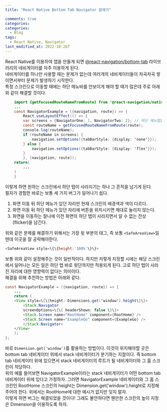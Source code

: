 ```yaml
---
title: "React Native Bottom Tab Navigator 없애기"

comments: true
categories:
categories:
  - Blog
tags:
  - React Native, Navigator
last_modified_at: 2022-10-26T
---
```



React Native를 이용하여 앱을 만들게 되면 [@react-navigation/bottom-tab](https://reactnavigation.org/docs/bottom-tab-navigator/) 라이브러리의 네비게이터를 자주 이용하게 된다. 
<br> 
네비게이터를 하나만 사용할 때는 문제가 없는데 여러개의 네비게이터들이 차곡차곡 쌓이면서부터 문제가 발생하기 시작한다.
<br> 
특정 스크린으로 이동할 때에는 하단 메뉴바를 안보이게 해야 할 때가 많은데 주로 아래와 같이 해결할 것이다.
```java
    import {getFocusedRouteNameFromRoute} from '@react-navigation/native';
    ...
    const NavigatorExample = ({navigation, route}) => {
        React.useLayoutEffect(() => {
        var screens = {NavigatorOne: 1, NavigatorTwo: 2}; // 하단 메뉴탭을 숨길 곳
        const routeName = getFocusedRouteNameFromRoute(route);
        console.log(routeName);
        if (routeName in screens) {
            navigation.setOptions({tabBarStyle: {display: 'none'}});
        } else {
            navigation.setOptions({tabBarStyle: {display: 'flex'}});
        }
        }, [navigation, route]);
    return(
        ...
    )
    }
  ```
이렇게 하면 원하는 스크린에서 하단 탭이 사라지기는 하나 그 흔적을 남기게 된다. 
<br> 
필자가 경험한 바로는 보통 세 가지 버그가 일어나기 쉽다.
1. 화면 이동 뒤 하단 메뉴가 있던 자리만 현재 스크린의 배경색과 색이 다르다. 
2. 화면 이동 뒤 하단 메뉴가 있던 자리에 버튼을 위치시키면 제대로 눌리지 않는다. 
3. 화면을 이동하는 찰나에 이전 화면의 하단 탭이 사라지면서 알 수 없는 잔상(flicker)을 남긴다. 

위와 같은 문제를 해결하기 위해서는 가장 윗 부분의 태그, 즉 보통 `<SafeAreaView>`일 텐데 이곳을 잘 공략해야한다.
```javascript
<SafeAreaView style=\{\{height:'100%'\}\}>
```
보통 위와 같이 설정해주는 것이 일반적이다. 하지만 저렇게 지정할 시에는 해당 스크린에서 일어나는 모든 일은 하단 탭 바로 윗단까지만 적용되게 된다.
고로 하단 탭이 사라진 자리에 대한 영향력이 없다는 의미이다. 
<br>
해결을 위해 추천하는 방법은 아래와 같다.
```java
const NavigatorExample = ({navigation, route}) => {
    ...
    return (
    <View style=\{\{height: Dimensions.get('window').height\}\}> 
        <Stack.Navigator
        screenOptions=\{\{ headerShown: false \}\}>
        <Stack.Screen name="RootHome" component={RootHome} />
        <Stack.Screen name="ExampleGo" component={ExampleGo} />
        </Stack.Navigator>
    </View>
    );
};
```
바로 `Dimension.get('window')`를 활용하는 방법이다. 이것이 위치해야할 곳은 bottom tab 네비게이터 위에서 stack 네비게이터가 분기하는 지점이다. 
즉 bottom tab 네비게이터 위에 있으면서 stack 네비게이터의 루트가 될 네비게이터와 그 홈 스크린이 적당하다. 
<br>
위의 예를 들어보면 NavigatorExample이라는 stack 네비게이터가 어떤 bottom tab 네비게이터 위에 있다고 가정하자. 
그러면 NavigatorExample 네비게이터와 그 홈 스크린인 RootHome 스크린의 height는 Dimension.get('window').height로 지정해주어야 한다. 
위에서는 RootHome에 대한 예시가 없지만 잊지 말자. 
<br>
이렇게 하면 버그는 해결되었을 것이다! 그래도 불안하다면 웬만한 스크린의 높이 지정은 Dimension을 이용하도록 하자. 
